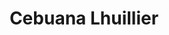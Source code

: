 ---
title: "Cebuana Lhuillier"
url: /imus/cebuana-lhuillier-servando-maliksi-boulevard/
shop: pawnbroker
---